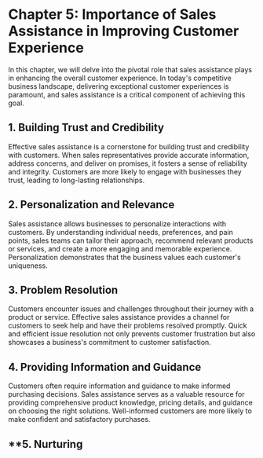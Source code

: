 Chapter 5: Importance of Sales Assistance in Improving Customer Experience
==========================================================================

In this chapter, we will delve into the pivotal role that sales assistance plays in enhancing the overall customer experience. In today's competitive business landscape, delivering exceptional customer experiences is paramount, and sales assistance is a critical component of achieving this goal.

**1. Building Trust and Credibility**
-------------------------------------

Effective sales assistance is a cornerstone for building trust and credibility with customers. When sales representatives provide accurate information, address concerns, and deliver on promises, it fosters a sense of reliability and integrity. Customers are more likely to engage with businesses they trust, leading to long-lasting relationships.

**2. Personalization and Relevance**
------------------------------------

Sales assistance allows businesses to personalize interactions with customers. By understanding individual needs, preferences, and pain points, sales teams can tailor their approach, recommend relevant products or services, and create a more engaging and memorable experience. Personalization demonstrates that the business values each customer's uniqueness.

**3. Problem Resolution**
-------------------------

Customers encounter issues and challenges throughout their journey with a product or service. Effective sales assistance provides a channel for customers to seek help and have their problems resolved promptly. Quick and efficient issue resolution not only prevents customer frustration but also showcases a business's commitment to customer satisfaction.

**4. Providing Information and Guidance**
-----------------------------------------

Customers often require information and guidance to make informed purchasing decisions. Sales assistance serves as a valuable resource for providing comprehensive product knowledge, pricing details, and guidance on choosing the right solutions. Well-informed customers are more likely to make confident and satisfactory purchases.

\*\*5. Nurturing
----------------

